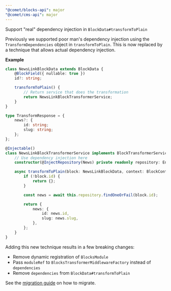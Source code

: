 ```yaml
---
"@comet/blocks-api": major
"@comet/cms-api": major
---
```


Support "real" dependency injection in `BlockData#transformToPlain`

Previously we supported poor man's dependency injection using the `TransformDependencies` object in `transformToPlain`.
This is now replaced by a technique that allows actual dependency injection.

**Example**

```ts
class NewsLinkBlockData extends BlockData {
    @BlockField({ nullable: true })
    id?: string;

    transformToPlain() {
        // Return service that does the transformation
        return NewsLinkBlockTransformerService;
    }
}

type TransformResponse = {
    news?: {
        id: string;
        slug: string;
    };
};

@Injectable()
class NewsLinkBlockTransformerService implements BlockTransformerServiceInterface<NewsLinkBlockData, TransformResponse> {
    // Use dependency injection here
    constructor(@InjectRepository(News) private readonly repository: EntityRepository<News>) {}

    async transformToPlain(block: NewsLinkBlockData, context: BlockContext) {
        if (!block.id) {
            return {};
        }

        const news = await this.repository.findOneOrFail(block.id);

        return {
            news: {
                id: news.id,
                slug: news.slug,
            },
        };
    }
}
```

Adding this new technique results in a few breaking changes:

-   Remove dynamic registration of `BlocksModule`
-   Pass `moduleRef` to `BlocksTransformerMiddlewareFactory` instead of `dependencies`
-   Remove `dependencies` from `BlockData#transformToPlain`

See the [migration guide](https://docs.comet-dxp.com/docs/migration/migration-from-v6-to-v7) on how to migrate.
